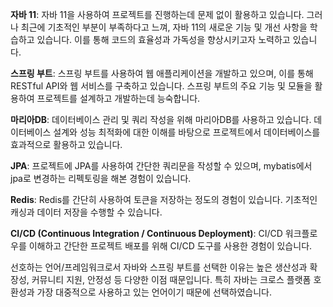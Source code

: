 **자바 11**: 자바 11을 사용하여 프로젝트를 진행하는데 문제 없이 활용하고 있습니다. 그러나 최근에 기초적인 부분이 부족하다고 느껴, 자바 11의 새로운 기능 및 개선 사항을 학습하고 있습니다. 이를 통해 코드의 효율성과 가독성을 향상시키고자 노력하고 있습니다.

**스프링 부트**: 스프링 부트를 사용하여 웹 애플리케이션을 개발하고 있으며, 이를 통해 RESTful API와 웹 서비스를 구축하고 있습니다. 스프링 부트의 주요 기능 및 모듈을 활용하여 프로젝트를 설계하고 개발하는데 능숙합니다.

**마리아DB**: 데이터베이스 관리 및 쿼리 작성을 위해 마리아DB를 사용하고 있습니다. 데이터베이스 설계와 성능 최적화에 대한 이해를 바탕으로 프로젝트에서 데이터베이스를 효과적으로 활용하고 있습니다.

**JPA**: 프로젝트에 JPA를 사용하여 간단한 쿼리문을 작성할 수 있으며, mybatis에서 jpa로 변경하는 리펙토링을 해본 경험이 있습니다.

**Redis**: Redis를 간단히 사용하여 토큰을 저장하는 정도의 경험이 있습니다. 기초적인 캐싱과 데이터 저장을 수행할 수 있습니다.

**CI/CD (Continuous Integration / Continuous Deployment)**: CI/CD 워크플로우를 이해하고 간단한 프로젝트 배포를 위해 CI/CD 도구를 사용한 경험이 있습니다.

선호하는 언어/프레임워크로서 자바와 스프링 부트를 선택한 이유는 높은 생산성과 확장성, 커뮤니티 지원, 안정성 등 다양한 이점 때문입니다. 특히 자바는 크로스 플랫폼 호환성과 가장 대중적으로 사용하고 있는 언어이기 때문에 선택하였습니다.